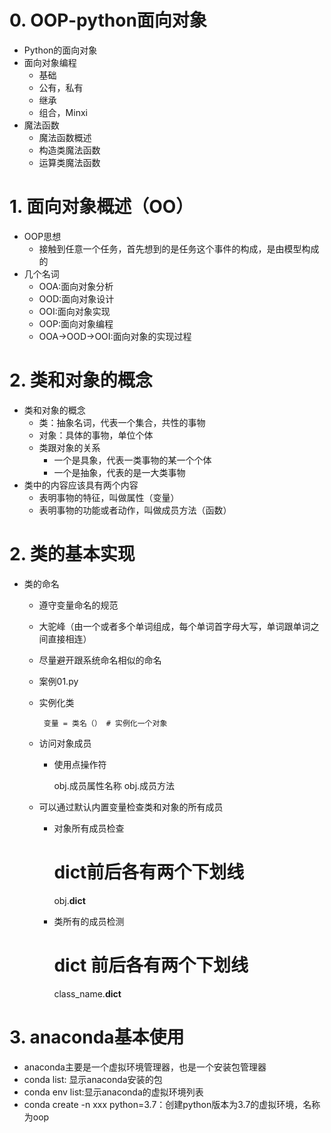 # 0.  OOP-python面向对象
- Python的面向对象
- 面向对象编程
    - 基础
    - 公有，私有
    - 继承
    - 组合，Minxi
- 魔法函数
    - 魔法函数概述
    - 构造类魔法函数
    - 运算类魔法函数
    
# 1. 面向对象概述（OO）
- OOP思想
    - 接触到任意一个任务，首先想到的是任务这个事件的构成，是由模型构成的
- 几个名词
    - OOA:面向对象分析
    - OOD:面向对象设计
    - OOI:面向对象实现
    - OOP:面向对象编程
    - OOA->OOD->OOI:面向对象的实现过程
# 2. 类和对象的概念
- 类和对象的概念
    - 类：抽象名词，代表一个集合，共性的事物
    - 对象：具体的事物，单位个体
    - 类跟对象的关系
        - 一个是具象，代表一类事物的某一个个体
        - 一个是抽象，代表的是一大类事物
- 类中的内容应该具有两个内容
    - 表明事物的特征，叫做属性（变量）
    - 表明事物的功能或者动作，叫做成员方法（函数）
    
# 2. 类的基本实现
- 类的命名
    - 遵守变量命名的规范
    - 大驼峰（由一个或者多个单词组成，每个单词首字母大写，单词跟单词之间直接相连）
    - 尽量避开跟系统命名相似的命名
    - 案例01.py
    - 实例化类
     
           变量 = 类名（） # 实例化一个对象
           
    - 访问对象成员
        - 使用点操作符
           
           obj.成员属性名称
           obj.成员方法
           
    - 可以通过默认内置变量检查类和对象的所有成员
        - 对象所有成员检查
        
          # dict前后各有两个下划线
          obj.__dict__
        - 类所有的成员检测
        
          # dict 前后各有两个下划线
          class_name.__dict__
    
# 3. anaconda基本使用
- anaconda主要是一个虚拟环境管理器，也是一个安装包管理器
- conda list: 显示anaconda安装的包
- conda env list:显示anaconda的虚拟环境列表
- conda create -n xxx python=3.7：创建python版本为3.7的虚拟环境，名称为oop




